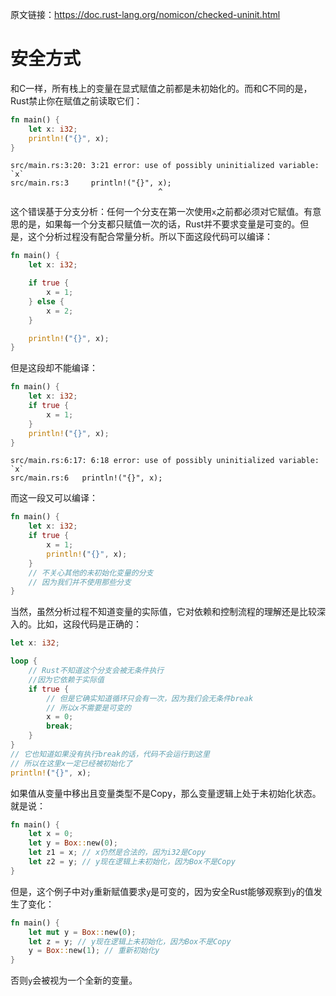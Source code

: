 原文链接：<https://doc.rust-lang.org/nomicon/checked-uninit.html>

# 安全方式

和C一样，所有栈上的变量在显式赋值之前都是未初始化的。而和C不同的是，Rust禁止你在赋值之前读取它们：

```rust
fn main() {
    let x: i32;
    println!("{}", x);
}
```

```
src/main.rs:3:20: 3:21 error: use of possibly uninitialized variable: `x`
src/main.rs:3     println!("{}", x);
                                 ^
```

这个错误基于分支分析：任何一个分支在第一次使用`x`之前都必须对它赋值。有意思的是，如果每一个分支都只赋值一次的话，Rust并不要求变量是可变的。但是，这个分析过程没有配合常量分析。所以下面这段代码可以编译：

```rust
fn main() {
    let x: i32;

    if true {
        x = 1;
    } else {
        x = 2;
    }

    println!("{}", x);
}
```

但是这段却不能编译：

```rust
fn main() {
    let x: i32;
    if true {
        x = 1;
    }
    println!("{}", x);
}
```

```
src/main.rs:6:17: 6:18 error: use of possibly uninitialized variable: `x`
src/main.rs:6   println!("{}", x);
```

而这一段又可以编译：

```rust
fn main() {
    let x: i32;
    if true {
        x = 1;
        println!("{}", x);
    }
    // 不关心其他的未初始化变量的分支
    // 因为我们并不使用那些分支
}
```

当然，虽然分析过程不知道变量的实际值，它对依赖和控制流程的理解还是比较深入的。比如，这段代码是正确的：

```rust
let x: i32;

loop {
    // Rust不知道这个分支会被无条件执行
    //因为它依赖于实际值
    if true {
        // 但是它确实知道循环只会有一次，因为我们会无条件break
        // 所以x不需要是可变的
        x = 0;
        break;
    }
}
// 它也知道如果没有执行break的话，代码不会运行到这里
// 所以在这里x一定已经被初始化了
println!("{}", x);
```

如果值从变量中移出且变量类型不是Copy，那么变量逻辑上处于未初始化状态。就是说：

```rust
fn main() {
    let x = 0;
    let y = Box::new(0);
    let z1 = x; // x仍然是合法的，因为i32是Copy
    let z2 = y; // y现在逻辑上未初始化，因为Box不是Copy
}
```

但是，这个例子中对`y`重新赋值要求`y`是可变的，因为安全Rust能够观察到`y`的值发生了变化：

```rust
fn main() {
    let mut y = Box::new(0);
    let z = y; // y现在逻辑上未初始化，因为Box不是Copy
    y = Box::new(1); // 重新初始化y
}
```

否则`y`会被视为一个全新的变量。